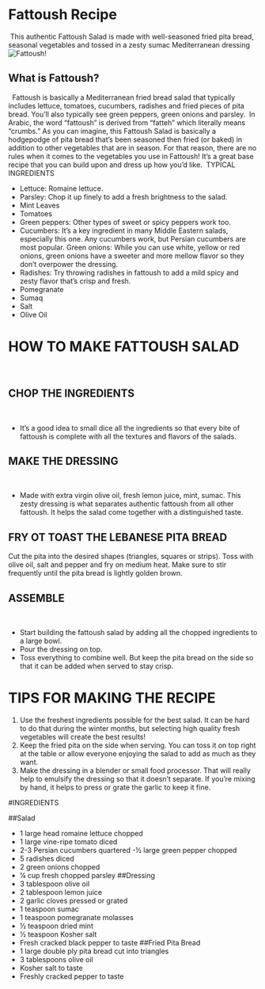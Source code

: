 # Fattoush Recipe
​
This authentic Fattoush Salad is made with well-seasoned fried pita bread, seasonal vegetables and tossed in a zesty sumac Mediterranean dressing
​
![Fattoush!](https://feelgoodfoodie.net/wp-content/uploads/2017/06/Fattoush-Salad-10.jpg)
​
## What is Fattoush?
​
​
Fattoush is basically a Mediterranean fried bread salad that typically includes lettuce, tomatoes, cucumbers, radishes and fried pieces of pita bread. You’ll also typically see green peppers, green onions and parsley.
​
In Arabic, the word “fattoush” is derived from “fatteh” which literally means “crumbs.” As you can imagine, this Fattoush Salad is basically a hodgepodge of pita bread that’s been seasoned then fried (or baked) in addition to other vegetables that are in season. For that reason, there are no rules when it comes to the vegetables you use in Fattoush! It’s a great base recipe that you can build upon and dress up how you’d like.
​
TYPICAL INGREDIENTS
​
- Lettuce: Romaine lettuce.
- Parsley: Chop it up finely to add a fresh brightness to the salad.
- Mint Leaves
- Tomatoes
- Green peppers: Other types of sweet or spicy peppers work too.
- Cucumbers: It’s a key ingredient in many Middle Eastern salads, especially this one. Any cucumbers work, but Persian cucumbers are most popular.
Green onions: While you can use white, yellow or red onions, green onions have a sweeter and more mellow flavor so they don’t overpower the dressing.
- Radishes: Try throwing radishes in fattoush to add a mild spicy and zesty flavor that’s crisp and fresh.
- Pomegranate
- Sumaq 
- Salt
- Olive Oil
​
# HOW TO MAKE FATTOUSH SALAD
​
## CHOP THE INGREDIENTS
​
- It’s a good idea to small dice all the ingredients so that every bite of fattoush is complete with all the textures and flavors of the salads.
​
## MAKE THE DRESSING
​
- Made with extra virgin olive oil, fresh lemon juice, mint, sumac. This zesty dressing is what separates authentic fattoush from all other fattoush. It helps the salad come together with a distinguished taste.
​
## FRY OT TOAST THE LEBANESE PITA BREAD
Cut the pita into the desired shapes (triangles, squares or strips). Toss with olive oil, salt and pepper and fry on medium heat.
Make sure to stir frequently until the pita bread is lightly golden brown.
​
## ASSEMBLE
​
- Start building the fattoush salad by adding all the chopped ingredients to a large bowl.
- Pour the dressing on top.
- Toss everything to combine well. But keep the pita bread on the side so that it can be added when served to stay crisp.
​
# TIPS FOR MAKING THE RECIPE
1. Use the freshest ingredients possible for the best salad. It can be hard to do that during the winter months, but selecting high quality fresh vegetables will create the best results!
2. Keep the fried pita on the side when serving. You can toss it on top right at the table or allow everyone enjoying the salad to add as much as they want.
3. Make the dressing in a blender or small food processor. That will really help to emulsify the dressing so that it doesn’t separate. If you’re mixing by hand, it helps to press or grate the garlic to keep it fine.


#INGREDIENTS

##Salad
- 1 large head romaine lettuce chopped
- 1 large vine-ripe tomato diced
- 2-3 Persian cucumbers quartered
-½ large green pepper chopped
- 5 radishes diced
- 2 green onions chopped
- ¼ cup fresh chopped parsley
##Dressing
- 3 tablespoon olive oil
- 2 tablespoon lemon juice
- 2 garlic cloves pressed or grated
- 1 teaspoon sumac
- 1 teaspoon pomegranate molasses
- ½ teaspoon dried mint
- ½ teaspoon Kosher salt
- Fresh cracked black pepper to taste
##Fried Pita Bread
- 1 large double ply pita bread cut into triangles
- 3 tablespoons olive oil
- Kosher salt to taste
- Freshly cracked pepper to taste
